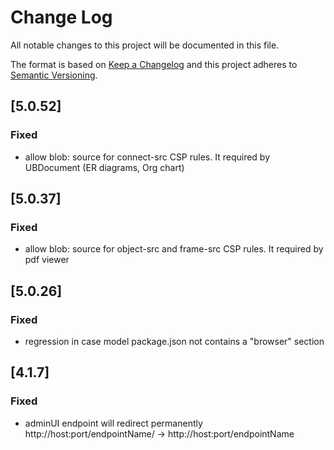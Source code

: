 # Change Log
All notable changes to this project will be documented in this file.

The format is based on [Keep a Changelog](http://keepachangelog.com/)
and this project adheres to [Semantic Versioning](http://semver.org/).

## [5.0.52]
### Fixed 
- allow blob: source for connect-src CSP rules. It required by UBDocument (ER diagrams, Org chart)

## [5.0.37]
### Fixed
- allow blob: source for object-src and frame-src CSP rules. It required by pdf viewer

## [5.0.26]
### Fixed
 - regression in case model package.json not contains a "browser" section

## [4.1.7]
### Fixed
- adminUI endpoint will redirect permanently http://host:port/endpointName/ -> http://host:port/endpointName

